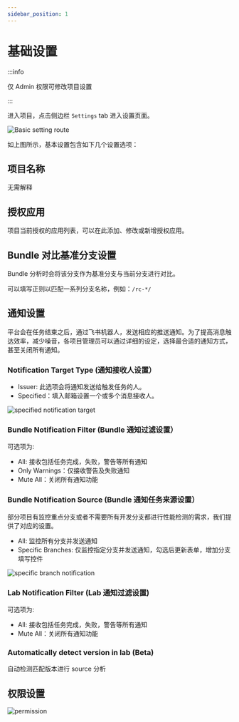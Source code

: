 ```yaml
---
sidebar_position: 1
---
```


# 基础设置

:::info

仅 Admin 权限可修改项目设置

:::

进入项目，点击侧边栏 `Settings` tab 进入设置页面。

![Basic setting route](/settings/basic-setting-route.png)

如上图所示，基本设置包含如下几个设置选项：

## 项目名称

无需解释

## 授权应用

项目当前授权的应用列表，可以在此添加、修改或新增授权应用。

## Bundle 对比基准分支设置

Bundle 分析时会将该分支作为基准分支与当前分支进行对比。

可以填写正则以匹配一系列分支名称，例如：`/rc-*/`

## 通知设置

平台会在任务结束之后，通过飞书机器人，发送相应的推送通知。为了提高消息触达效率，减少噪音，各项目管理员可以通过详细的设定，选择最合适的通知方式，甚至关闭所有通知。

### Notification Target Type (通知接收人设置）

- Issuer: 此选项会将通知发送给触发任务的人。
- Specified：填入邮箱设置一个或多个消息接收人。

![specified notification target](/settings/specified-notification-target.png)

### Bundle Notification Filter (Bundle 通知过滤设置）

可选项为:

- All: 接收包括任务完成，失败，警告等所有通知
- Only Warnings：仅接收警告及失败通知
- Mute All：关闭所有通知功能

### Bundle Notification Source (Bundle 通知任务来源设置）

部分项目有监控重点分支或者不需要所有开发分支都进行性能检测的需求，我们提供了对应的设置。

- All: 监控所有分支并发送通知
- Specific Branches: 仅监控指定分支并发送通知，勾选后更新表单，增加分支填写控件

![specific branch notification](/settings/specific-branch-notification.png)

### Lab Notification Filter (Lab 通知过滤设置)

可选项为:

- All: 接收包括任务完成，失败，警告等所有通知
- Mute All：关闭所有通知功能

### Automatically detect version in lab (Beta)

自动检测匹配版本进行 source 分析

## 权限设置

![permission](/settings/permission.png)
